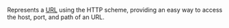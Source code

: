 Represents a [URL](https://en.wikipedia.org/wiki/URL) using the HTTP scheme, providing an easy way to access the host, port, and path of an URL.
